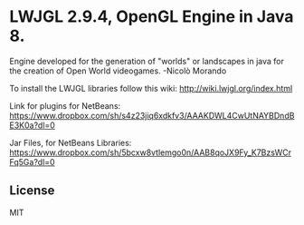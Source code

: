 # LWJGL 2.9.4, OpenGL Engine in Java 8.


Engine developed for the generation of "worlds" or landscapes in java for the creation of Open World videogames.
-Nicolò Morando

To install the LWJGL libraries follow this wiki: http://wiki.lwjgl.org/index.html

Link for plugins for NetBeans: https://www.dropbox.com/sh/s4z23jiq6xdkfv3/AAAKDWL4CwUtNAYBDndBE3K0a?dl=0

Jar Files, for NetBeans Libraries: https://www.dropbox.com/sh/5bcxw8vtlemgo0n/AAB8qoJX9Fy_K7BzsWCrFq5Ga?dl=0

License
----

MIT

